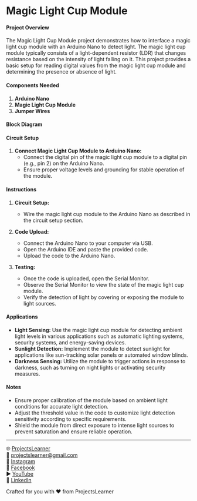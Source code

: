 # Magic Light Cup Module

#### Project Overview

The Magic Light Cup Module project demonstrates how to interface a magic light cup module with an Arduino Nano to detect light. The magic light cup module typically consists of a light-dependent resistor (LDR) that changes resistance based on the intensity of light falling on it. This project provides a basic setup for reading digital values from the magic light cup module and determining the presence or absence of light.

#### Components Needed

1. **Arduino Nano**
2. **Magic Light Cup Module**
3. **Jumper Wires**

#### Block Diagram

 
#### Circuit Setup

1. **Connect Magic Light Cup Module to Arduino Nano:**
   - Connect the digital pin of the magic light cup module to a digital pin (e.g., pin 2) on the Arduino Nano.
   - Ensure proper voltage levels and grounding for stable operation of the module.

#### Instructions

1. **Circuit Setup:**
   - Wire the magic light cup module to the Arduino Nano as described in the circuit setup section.

2. **Code Upload:**
   - Connect the Arduino Nano to your computer via USB.
   - Open the Arduino IDE and paste the provided code.
   - Upload the code to the Arduino Nano.

3. **Testing:**
   - Once the code is uploaded, open the Serial Monitor.
   - Observe the Serial Monitor to view the state of the magic light cup module.
   - Verify the detection of light by covering or exposing the module to light sources.

#### Applications

- **Light Sensing:** Use the magic light cup module for detecting ambient light levels in various applications such as automatic lighting systems, security systems, and energy-saving devices.
- **Sunlight Detection:** Implement the module to detect sunlight for applications like sun-tracking solar panels or automated window blinds.
- **Darkness Sensing:** Utilize the module to trigger actions in response to darkness, such as turning on night lights or activating security measures.

#### Notes

- Ensure proper calibration of the module based on ambient light conditions for accurate light detection.
- Adjust the threshold value in the code to customize light detection sensitivity according to specific requirements.
- Shield the module from direct exposure to intense light sources to prevent saturation and ensure reliable operation.

---

🌐 [ProjectsLearner](https://projectslearner.com/learn/arduino-nano-magic-light-cup-module)  
📧 [projectslearner@gmail.com](mailto:projectslearner@gmail.com)  
📸 [Instagram](https://www.instagram.com/projectslearner/)  
📘 [Facebook](https://www.facebook.com/projectslearner)  
▶️ [YouTube](https://www.youtube.com/@ProjectsLearner)  
📘 [LinkedIn](https://www.linkedin.com/in/projectslearner)  

Crafted for you with ❤️ from ProjectsLearner